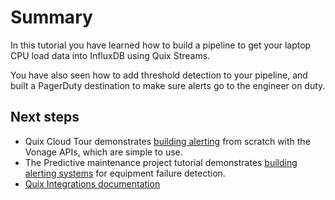 # Summary

In this tutorial you have learned how to build a pipeline to get your laptop CPU load data into InfluxDB using Quix Streams. 

You have also seen how to add threshold detection to your pipeline, and built a PagerDuty destination to make sure alerts go to the engineer on duty.

## Next steps

* Quix Cloud Tour demonstrates [building alerting](../../quix-cloud/quixtour/serve-sms.md) from scratch with the Vonage APIs, which are simple to use.
* The Predictive maintenance project tutorial demonstrates [building alerting systems](../../tutorials/predictive-maintenance/overview.md) for equipment failure detection.
* [Quix Integrations documentation](../../integrations/overview.md)
